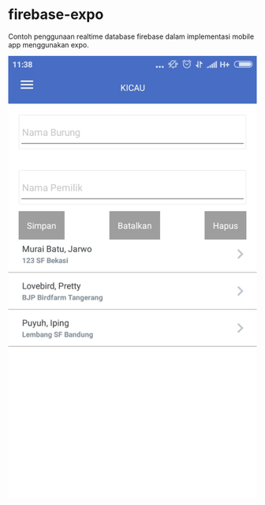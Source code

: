 # firebase-expo
Contoh penggunaan realtime database firebase dalam implementasi mobile app menggunakan expo.

![alt text](https://github.com/prbo/firebase-expo/blob/master/form-sederhana-kicau.jpeg)